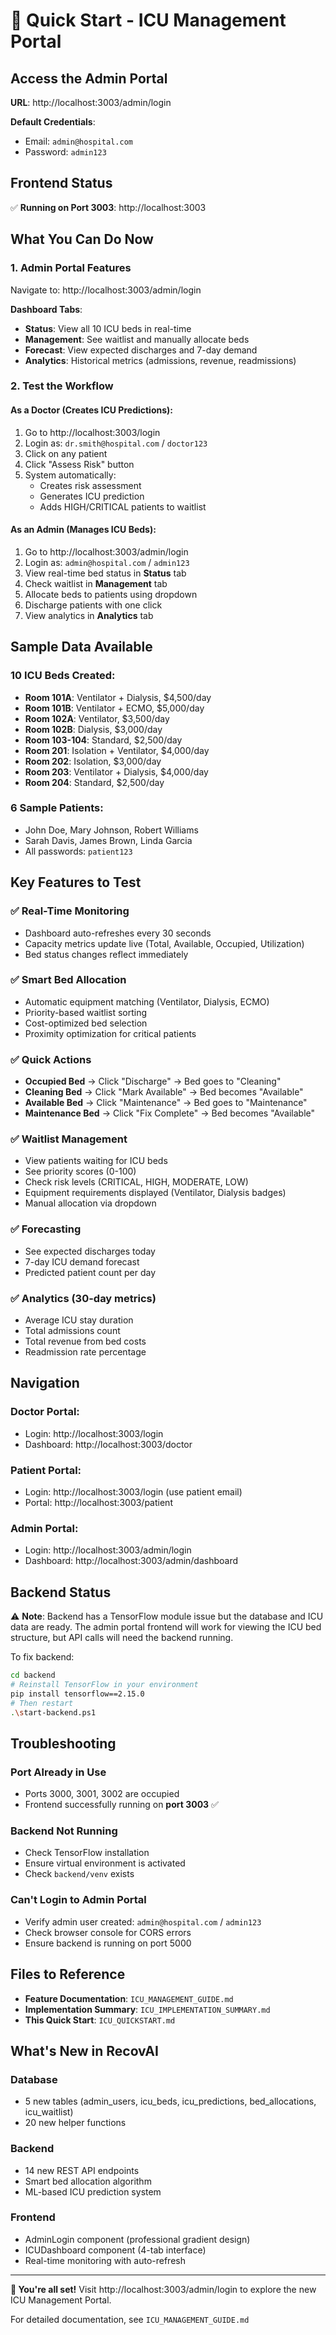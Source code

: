 # 🚀 Quick Start - ICU Management Portal

## Access the Admin Portal

**URL**: http://localhost:3003/admin/login

**Default Credentials**:

- Email: `admin@hospital.com`
- Password: `admin123`

## Frontend Status

✅ **Running on Port 3003**: http://localhost:3003

## What You Can Do Now

### 1. Admin Portal Features

Navigate to: http://localhost:3003/admin/login

**Dashboard Tabs**:

- **Status**: View all 10 ICU beds in real-time
- **Management**: See waitlist and manually allocate beds
- **Forecast**: View expected discharges and 7-day demand
- **Analytics**: Historical metrics (admissions, revenue, readmissions)

### 2. Test the Workflow

#### As a Doctor (Creates ICU Predictions):

1. Go to http://localhost:3003/login
2. Login as: `dr.smith@hospital.com` / `doctor123`
3. Click on any patient
4. Click "Assess Risk" button
5. System automatically:
   - Creates risk assessment
   - Generates ICU prediction
   - Adds HIGH/CRITICAL patients to waitlist

#### As an Admin (Manages ICU Beds):

1. Go to http://localhost:3003/admin/login
2. Login as: `admin@hospital.com` / `admin123`
3. View real-time bed status in **Status** tab
4. Check waitlist in **Management** tab
5. Allocate beds to patients using dropdown
6. Discharge patients with one click
7. View analytics in **Analytics** tab

## Sample Data Available

### 10 ICU Beds Created:

- **Room 101A**: Ventilator + Dialysis, $4,500/day
- **Room 101B**: Ventilator + ECMO, $5,000/day
- **Room 102A**: Ventilator, $3,500/day
- **Room 102B**: Dialysis, $3,000/day
- **Room 103-104**: Standard, $2,500/day
- **Room 201**: Isolation + Ventilator, $4,000/day
- **Room 202**: Isolation, $3,000/day
- **Room 203**: Ventilator + Dialysis, $4,000/day
- **Room 204**: Standard, $2,500/day

### 6 Sample Patients:

- John Doe, Mary Johnson, Robert Williams
- Sarah Davis, James Brown, Linda Garcia
- All passwords: `patient123`

## Key Features to Test

### ✅ Real-Time Monitoring

- Dashboard auto-refreshes every 30 seconds
- Capacity metrics update live (Total, Available, Occupied, Utilization)
- Bed status changes reflect immediately

### ✅ Smart Bed Allocation

- Automatic equipment matching (Ventilator, Dialysis, ECMO)
- Priority-based waitlist sorting
- Cost-optimized bed selection
- Proximity optimization for critical patients

### ✅ Quick Actions

- **Occupied Bed** → Click "Discharge" → Bed goes to "Cleaning"
- **Cleaning Bed** → Click "Mark Available" → Bed becomes "Available"
- **Available Bed** → Click "Maintenance" → Bed goes to "Maintenance"
- **Maintenance Bed** → Click "Fix Complete" → Bed becomes "Available"

### ✅ Waitlist Management

- View patients waiting for ICU beds
- See priority scores (0-100)
- Check risk levels (CRITICAL, HIGH, MODERATE, LOW)
- Equipment requirements displayed (Ventilator, Dialysis badges)
- Manual allocation via dropdown

### ✅ Forecasting

- See expected discharges today
- 7-day ICU demand forecast
- Predicted patient count per day

### ✅ Analytics (30-day metrics)

- Average ICU stay duration
- Total admissions count
- Total revenue from bed costs
- Readmission rate percentage

## Navigation

### Doctor Portal:

- Login: http://localhost:3003/login
- Dashboard: http://localhost:3003/doctor

### Patient Portal:

- Login: http://localhost:3003/login (use patient email)
- Portal: http://localhost:3003/patient

### Admin Portal:

- Login: http://localhost:3003/admin/login
- Dashboard: http://localhost:3003/admin/dashboard

## Backend Status

⚠️ **Note**: Backend has a TensorFlow module issue but the database and ICU data are ready. The admin portal frontend will work for viewing the ICU bed structure, but API calls will need the backend running.

To fix backend:

```bash
cd backend
# Reinstall TensorFlow in your environment
pip install tensorflow==2.15.0
# Then restart
.\start-backend.ps1
```

## Troubleshooting

### Port Already in Use

- Ports 3000, 3001, 3002 are occupied
- Frontend successfully running on **port 3003** ✅

### Backend Not Running

- Check TensorFlow installation
- Ensure virtual environment is activated
- Check `backend/venv` exists

### Can't Login to Admin Portal

- Verify admin user created: `admin@hospital.com` / `admin123`
- Check browser console for CORS errors
- Ensure backend is running on port 5000

## Files to Reference

- **Feature Documentation**: `ICU_MANAGEMENT_GUIDE.md`
- **Implementation Summary**: `ICU_IMPLEMENTATION_SUMMARY.md`
- **This Quick Start**: `ICU_QUICKSTART.md`

## What's New in RecovAI

### Database

- 5 new tables (admin_users, icu_beds, icu_predictions, bed_allocations, icu_waitlist)
- 20 new helper functions

### Backend

- 14 new REST API endpoints
- Smart bed allocation algorithm
- ML-based ICU prediction system

### Frontend

- AdminLogin component (professional gradient design)
- ICUDashboard component (4-tab interface)
- Real-time monitoring with auto-refresh

---

**🎉 You're all set!** Visit http://localhost:3003/admin/login to explore the new ICU Management Portal.

For detailed documentation, see `ICU_MANAGEMENT_GUIDE.md`
